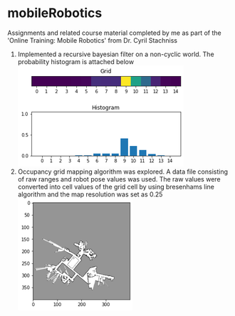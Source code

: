 # mobileRobotics
Assignments and related course material completed by me as part of the 'Online Training: Mobile Robotics' from Dr. Cyril Stachniss

1. Implemented a recursive bayesian filter on a non-cyclic world. The probability histogram is attached below 
   ![Bayes Filter](img/bayesian.png?raw=true "Output of Bayes filter for localization")
2. Occupancy grid mapping algorithm was explored. A data file consisting of raw ranges and robot pose values was used. The raw values were converted into cell values of the grid cell by using bresenhams line algorithm and the map resolution was set as 0.25 
   ![Occupancy grid](img/occupancy.png?raw=true "Output occupany grid map")
